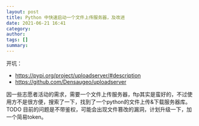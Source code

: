 ```yaml
---
layout: post
title: Python 中快速启动一个文件上传服务器，及改进
date: 2021-06-21 16:41
category: 
author: 
tags: []
summary: 
---
```

开坑：  
- https://pypi.org/project/uploadserver/#description  
- https://github.com/Densaugeo/uploadserver  

因一些志愿者活动的需求，需要一个文件上传服务器，ftp其实是蛮好的，不过使用方不是很方便，搜索了一下，找到了一个python的文件上传&下载服务器库。  
TODO 目前的问题是不带鉴权，可能会出现文件篡改的漏洞，计划升级一下，加一个简易token。  